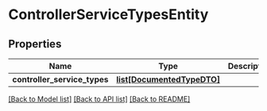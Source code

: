 # ControllerServiceTypesEntity

## Properties
Name | Type | Description | Notes
------------ | ------------- | ------------- | -------------
**controller_service_types** | [**list[DocumentedTypeDTO]**](DocumentedTypeDTO.md) |  | [optional] 

[[Back to Model list]](../nifiDocs.md#documentation-for-models) [[Back to API list]](../nifiDocs.md#documentation-for-api-endpoints) [[Back to README]](../nifiDocs.md)


